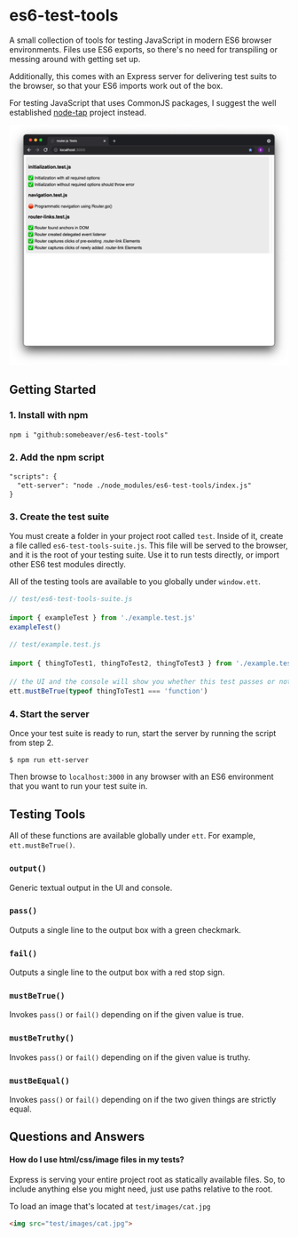 # es6-test-tools

A small collection of tools for testing JavaScript in modern ES6 browser
environments. Files use ES6 exports, so there's no need for transpiling or
messing around with getting set up.

Additionally, this comes with an Express server for delivering test suits to the
browser, so that your ES6 imports work out of the box.

For testing JavaScript that uses CommonJS packages, I suggest the well
established [node-tap](https://node-tap.org/) project instead.

![alt text](screenshots/simple.png)

## Getting Started

### 1. Install with npm

```
npm i "github:somebeaver/es6-test-tools"
```

### 2. Add the npm script

```
"scripts": {
  "ett-server": "node ./node_modules/es6-test-tools/index.js"
}
```

### 3. Create the test suite

You must create a folder in your project root called `test`. Inside of it,
create a file called `es6-test-tools-suite.js`. This file will be served to the
browser, and it is the root of your testing suite. Use it to run tests directly,
or import other ES6 test modules directly.

All of the testing tools are available to you globally under `window.ett`.

```javascript
// test/es6-test-tools-suite.js

import { exampleTest } from './example.test.js'
exampleTest()
```

```javascript
// test/example.test.js

import { thingToTest1, thingToTest2, thingToTest3 } from './example.test.js'

// the UI and the console will show you whether this test passes or not
ett.mustBeTrue(typeof thingToTest1 === 'function')
```

### 4. Start the server

Once your test suite is ready to run, start the server by running the script
from step 2.

```
$ npm run ett-server
```

Then browse to `localhost:3000` in any browser with an ES6 environment that you
want to run your test suite in.

## Testing Tools

All of these functions are available globally under `ett`. For example,
`ett.mustBeTrue()`.

### `output()`
Generic textual output in the UI and console.

### `pass()`
Outputs a single line to the output box with a green checkmark.

### `fail()`
Outputs a single line to the output box with a red stop sign.

### `mustBeTrue()`
Invokes `pass()` or `fail()` depending on if the given value is true.

### `mustBeTruthy()`
Invokes `pass()` or `fail()` depending on if the given value is truthy.

### `mustBeEqual()`
Invokes `pass()` or `fail()` depending on if the two given things are strictly
equal.

## Questions and Answers

#### How do I use html/css/image files in my tests?

Express is serving your entire project root as statically available files. So,
to include anything else you might need, just use paths relative to the root.

To load an image that's located at `test/images/cat.jpg`

```html
<img src="test/images/cat.jpg">
```